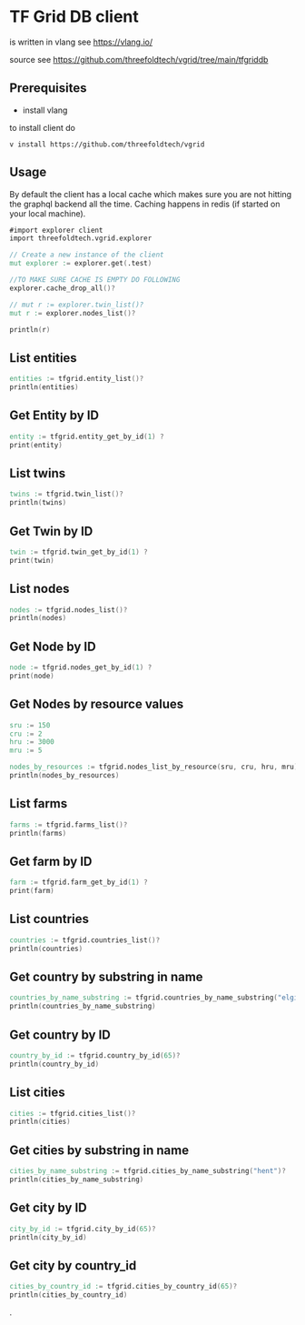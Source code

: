 # TF Grid DB client

is written in vlang see <https://vlang.io/>

source see <https://github.com/threefoldtech/vgrid/tree/main/tfgriddb>

## Prerequisites

- install vlang

to install client do

```
v install https://github.com/threefoldtech/vgrid
```

## Usage

By default the client has a local cache which makes sure you are not hitting the graphql backend all the time.
Caching happens in redis (if started on your local machine).

```v
#import explorer client
import threefoldtech.vgrid.explorer

// Create a new instance of the client
mut explorer := explorer.get(.test)

//TO MAKE SURE CACHE IS EMPTY DO FOLLOWING
explorer.cache_drop_all()?

// mut r := explorer.twin_list()?
mut r := explorer.nodes_list()?

println(r)

```

## List entities

```v
entities := tfgrid.entity_list()?
println(entities)
```

## Get Entity by ID

```v
entity := tfgrid.entity_get_by_id(1) ?
print(entity)
```

## List twins

```v
twins := tfgrid.twin_list()?
println(twins)
```

## Get Twin by ID

```v
twin := tfgrid.twin_get_by_id(1) ?
print(twin)
```

## List nodes

```v
nodes := tfgrid.nodes_list()?
println(nodes)
```

## Get Node by ID

```v
node := tfgrid.nodes_get_by_id(1) ?
print(node)
```

## Get Nodes by resource values

```v
sru := 150
cru := 2 
hru := 3000
mru := 5

nodes_by_resources := tfgrid.nodes_list_by_resource(sru, cru, hru, mru)?
println(nodes_by_resources)
```

## List farms

```v
farms := tfgrid.farms_list()?
println(farms) 
```

## Get farm by ID

```v
farm := tfgrid.farm_get_by_id(1) ?
print(farm)
```

## List countries

```v
countries := tfgrid.countries_list()?
println(countries)
```

## Get country by substring in name

```v
countries_by_name_substring := tfgrid.countries_by_name_substring("elgium")?
println(countries_by_name_substring)
```

## Get country by ID

```v
country_by_id := tfgrid.country_by_id(65)?
println(country_by_id)
```

## List cities

```v
cities := tfgrid.cities_list()?
println(cities)
```

## Get cities by substring in name

```v
cities_by_name_substring := tfgrid.cities_by_name_substring("hent")?
println(cities_by_name_substring)
```

## Get city by ID

```v
city_by_id := tfgrid.city_by_id(65)?
println(city_by_id)
```

## Get city by country_id

```v
cities_by_country_id := tfgrid.cities_by_country_id(65)?
println(cities_by_country_id)
```

.
